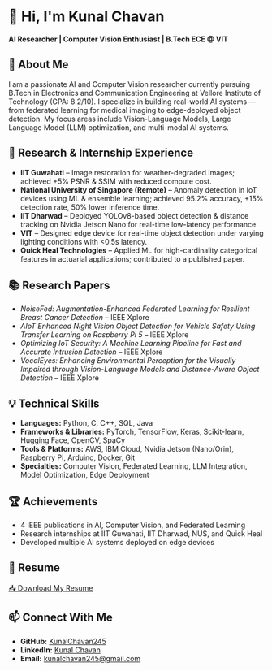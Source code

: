 <h1>👋 Hi, I'm Kunal Chavan</h1>
<p><strong>AI Researcher | Computer Vision Enthusiast | B.Tech ECE @ VIT</strong></p>

<section class="section">
  <h2>🚀 About Me</h2>
  <p>
    I am a passionate AI and Computer Vision researcher currently pursuing B.Tech in Electronics and Communication Engineering at Vellore Institute of Technology (GPA: 8.2/10).
    I specialize in building real-world AI systems — from federated learning for medical imaging to edge-deployed object detection.
    My focus areas include Vision-Language Models, Large Language Model (LLM) optimization, and multi-modal AI systems.
  </p>
</section>

<section class="section">
  <h2>🧠 Research & Internship Experience</h2>
  <ul>
    <li><strong>IIT Guwahati</strong> – Image restoration for weather-degraded images; achieved +5% PSNR & SSIM with reduced compute cost.</li>
    <li><strong>National University of Singapore (Remote)</strong> – Anomaly detection in IoT devices using ML & ensemble learning; achieved 95.2% accuracy, +15% detection rate, 50% lower inference time.</li>
    <li><strong>IIT Dharwad</strong> – Deployed YOLOv8-based object detection & distance tracking on Nvidia Jetson Nano for real-time low-latency performance.</li>
    <li><strong>VIT</strong> – Designed edge device for real-time object detection under varying lighting conditions with <0.5s latency.</li>
    <li><strong>Quick Heal Technologies</strong> – Applied ML for high-cardinality categorical features in actuarial applications; contributed to a published paper.</li>
  </ul>
</section>

<section class="section">
  <h2>📚 Research Papers</h2>
  <ul>
    <li><em>NoiseFed: Augmentation-Enhanced Federated Learning for Resilient Breast Cancer Detection</em> – IEEE Xplore</li>
    <li><em>AIoT Enhanced Night Vision Object Detection for Vehicle Safety Using Transfer Learning on Raspberry Pi 5</em> – IEEE Xplore</li>
    <li><em>Optimizing IoT Security: A Machine Learning Pipeline for Fast and Accurate Intrusion Detection</em> – IEEE Xplore</li>
    <li><em>VocalEyes: Enhancing Environmental Perception for the Visually Impaired through Vision-Language Models and Distance-Aware Object Detection</em> – IEEE Xplore</li>
  </ul>
</section>

<section class="section">
  <h2>💡 Technical Skills</h2>
  <ul>
    <li><strong>Languages:</strong> Python, C, C++, SQL, Java</li>
    <li><strong>Frameworks & Libraries:</strong> PyTorch, TensorFlow, Keras, Scikit-learn, Hugging Face, OpenCV, SpaCy</li>
    <li><strong>Tools & Platforms:</strong> AWS, IBM Cloud, Nvidia Jetson (Nano/Orin), Raspberry Pi, Arduino, Docker, Git</li>
    <li><strong>Specialties:</strong> Computer Vision, Federated Learning, LLM Integration, Model Optimization, Edge Deployment</li>
  </ul>
</section>

<section class="section">
  <h2>🏆 Achievements</h2>
  <ul>
    <li>4 IEEE publications in AI, Computer Vision, and Federated Learning</li>
    <li>Research internships at IIT Guwahati, IIT Dharwad, NUS, and Quick Heal</li>
    <li>Developed multiple AI systems deployed on edge devices</li>
  </ul>
</section>

<section class="section">
  <h2>📄 Resume</h2>
  <p>
    <a href="https://github.com/KunalChavan245/kunalchavan245.github.io/raw/main/asset/Updated_Resume.pdf">
      📥 Download My Resume
    </a>
  </p>
</section>

<section class="section">
  <h2>📫 Connect With Me</h2>
  <ul>
    <li><strong>GitHub:</strong> <a href="https://github.com/KunalChavan245">KunalChavan245</a></li>
    <li><strong>LinkedIn:</strong> <a href="https://linkedin.com/in/kunal-chavan-008524250">Kunal Chavan</a></li>
    <li><strong>Email:</strong> <a href="mailto:kunalchavan245@gmail.com">kunalchavan245@gmail.com</a></li>
  </ul>
</section>
